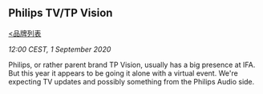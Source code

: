 ## Philips TV/TP Vision
[<品牌列表](https://github.com/Jeremiah-Y/IFA2020/blob/master/IFA%202020%20%E6%8A%A5%E9%81%93%E8%AE%A1%E5%88%92/4%20IFA%202020%20%E5%93%81%E7%89%8C%E5%88%97%E8%A1%A8.md)

_12:00 CEST, 1 September 2020_

Philips, or rather parent brand TP Vision, usually has a big presence at IFA. But this year it appears to be going it alone with a virtual event. We're expecting TV updates and possibly something from the Philips Audio side.